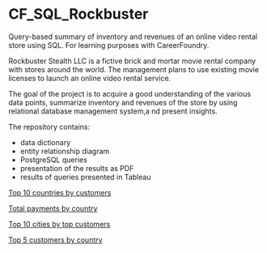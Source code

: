 # CF_SQL_Rockbuster
Query-based summary of inventory and revenues of an online video rental store using SQL. For learning purposes with CareerFoundry.

Rockbuster Stealth LLC is a fictive brick and mortar movie rental company with stores around the world. The management plans to use existing movie licenses to launch an online video rental service.

The goal of the project is to acquire a good understanding of the various data points, summarize inventory and revenues of the store by using relational database management system,a nd present insights.

The repository contains:
- data dictionary
- entity relationship diagram
- PostgreSQL queries
- presentation of the results as PDF
- results of queries presented in Tableau

[Top 10 countries by customers](https://public.tableau.com/app/profile/anna.walerys/viz/Top10countries-Task3_10forCF/Top10countriesbycustomers)

[Total payments by country](https://public.tableau.com/app/profile/anna.walerys/viz/Rockbuster_Task3_10_totalpaymentbycountry/Totalpayments)

[Top 10 cities by top customers](https://public.tableau.com/app/profile/anna.walerys/viz/Rockbuster_Task3_10_Top10citiesbycustomer/Top10Cities)

[Top 5 customers by country](https://public.tableau.com/app/profile/anna.walerys/viz/RockbusterTop5Customers_Task3_10/Top5Customers)


